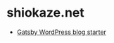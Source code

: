 shiokaze.net
=

- [Gatsby WordPress blog starter](https://github.com/gatsbyjs/gatsby-source-wordpress-experimental/blob/master/docs/getting-started.md#quick-start)
